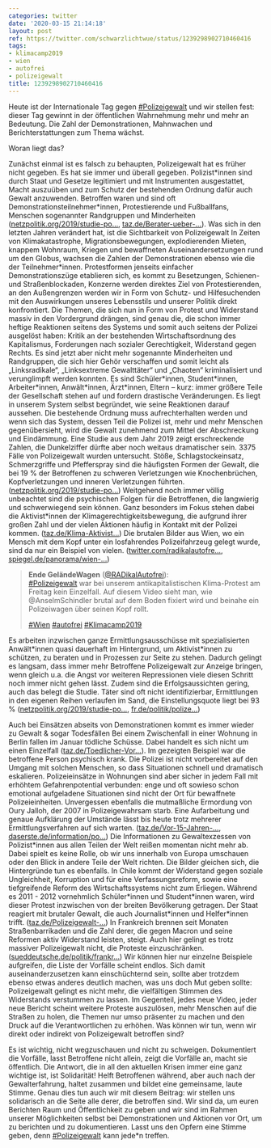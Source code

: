 ```yaml
---
categories: twitter
date: '2020-03-15 21:14:18'
layout: post
ref: https://twitter.com/schwarzlichtwue/status/1239298902710460416
tags:
- klimacamp2019
- wien
- autofrei
- polizeigewalt
title: 1239298902710460416
---
```

Heute ist der Internationale Tag gegen [#Polizeigewalt](/t/polizeigewalt) und wir stellen fest: dieser Tag gewinnt in der öffentlichen Wahrnehmung mehr und mehr an Bedeutung.
Die Zahl der Demonstrationen, Mahnwachen und Berichterstattungen zum Thema wächst.



Woran liegt das?



Zunächst einmal ist es falsch zu behaupten, Polizeigewalt hat es früher nicht gegeben. Es hat sie immer und überall gegeben.
Polizist\*innen sind durch Staat und Gesetze legitimiert und mit Instrumenten ausgestattet, Macht auszuüben und zum Schutz der bestehenden Ordnung dafür auch Gewalt anzuwenden.
Betroffen waren und sind oft Demonstrationsteilnehmer\*innen, Protestierende und Fußballfans, Menschen sogenannter Randgruppen und Minderheiten ([netzpolitik.org/2019/studie-po…](https://netzpolitik.org/2019/studie-polizeigewalt-richtet-sich-meistens-gegen-demonstrationsteilnehmer-und-fussballfans/), [taz.de/Berater-ueber-…](https://taz.de/Berater-ueber-rassistische-Polizeigewalt/!5671660/)). Was sich in den letzten Jahren verändert hat, ist die Sichtbarkeit von Polizeigewalt
In Zeiten von Klimakatastrophe, Migrationsbewegungen, explodierenden Mieten, knappem Wohnraum, Kriegen und bewaffneten Auseinandersetzungen rund um den Globus, wachsen die Zahlen der Demonstrationen ebenso wie die der Teilnehmer\*innen.
Protestformen jenseits einfacher Demonstrationszüge etablieren sich, es kommt zu Besetzungen, Schienen- und Straßenblockaden, Konzerne werden direktes Ziel von Protestierenden, an den Außengrenzen werden wir in Form von Schutz- und Hilfesuchenden mit den Auswirkungen unseres 
 Lebensstils und unserer Politik direkt konfrontiert. Die Themen, die sich nun in Form von Protest und Widerstand massiv in den Vordergrund drängen, sind genau die, die schon immer heftige Reaktionen seitens des Systems und somit auch seitens der Polizei ausgelöst haben:
Kritik an der bestehenden Wirtschaftsordnung des Kapitalismus, Forderungen nach sozialer Gerechtigkeit, Widerstand gegen Rechts.
Es sind jetzt aber nicht mehr sogenannte Minderheiten und Randgruppen, die sich hier Gehör verschaffen und somit leicht als „Linksradikale“, „Linksextreme Gewalttäter“ und „Chaoten“ kriminalisiert und verunglimpft werden konnten.
Es sind Schüler\*innen, Student\*innen, Arbeiter\*innen, Anwält\*innen, Ärzt\*innen, Eltern – kurz: immer größere Teile der Gesellschaft stehen auf und fordern drastische Veränderungen. Es liegt in unserem System selbst begründet, wie seine Reaktionen darauf aussehen.
Die bestehende Ordnung muss aufrechterhalten werden und wenn sich das System, dessen Teil die Polizei ist, mehr und mehr Menschen gegenübersieht, wird die Gewalt zunehmend zum Mittel der Abschreckung und Eindämmung.
Eine Studie aus dem Jahr 2019 zeigt erschreckende Zahlen, die Dunkelziffer dürfte aber noch weitaus dramatischer sein. 3375 Fälle von Polizeigewalt wurden untersucht.
Stöße, Schlagstockeinsatz, Schmerzgriffe und Pfefferspray sind die häufigsten Formen der Gewalt, die bei 19 % der Betroffenen zu schweren Verletzungen wie Knochenbrüchen, Kopfverletzungen und inneren Verletzungen führten. ([netzpolitik.org/2019/studie-po…](https://netzpolitik.org/2019/studie-polizeigewalt-richtet-sich-meistens-gegen-demonstrationsteilnehmer-und-fussballfans/))
Weitgehend noch immer völlig unbeachtet sind die psychischen Folgen für die Betroffenen, die langwierig und schwerwiegend sein können.
Ganz besonders im Fokus stehen dabei die Aktivist\*innen der Klimagerechtigkeitsbewegung, die aufgrund ihrer großen Zahl und der vielen Aktionen häufig in Kontakt mit der Polizei kommen. ([taz.de/Klima-Aktivist…](https://taz.de/Klima-Aktivistinnen-kritisieren-Polizei/!5659757/))
Die brutalen Bilder aus Wien, wo ein Mensch mit dem Kopf unter ein losfahrendes Polizeifahrzeug gelegt wurde, sind da nur ein Beispiel von vielen. ([twitter.com/radikalautofre…](https://twitter.com/radikalautofrei/status/1135607168881766400?lang=en), [spiegel.de/panorama/wien-…](https://www.spiegel.de/panorama/wien-polizeigewalt-so-erinnert-sich-ein-klima-demonstrant-a-1271210.html))
> <b>Ende GeländeWagen</b> ([@RADikalAutofrei](https://twitter.com/RADikalAutofrei)):  
>[#Polizeigewalt](/t/polizeigewalt) war bei unserem antikapitalistischen Klima-Protest am Freitag kein Einzelfall. Auf diesem Video sieht man, wie ⁦@AnselmSchindler⁩ brutal auf dem Boden fixiert wird und beinahe ein Polizeiwagen über seinen Kopf rollt.  
>  
>[#Wien](/t/wien) [#autofrei](/t/autofrei) [#Klimacamp2019](/t/klimacamp2019)   


Es arbeiten inzwischen ganze Ermittlungsausschüsse mit spezialisierten Anwält\*innen quasi dauerhaft im Hintergrund, um Aktivist\*innen zu schützen, zu beraten und in Prozessen zur Seite zu stehen.
Dadurch gelingt es langsam, dass immer mehr Betroffene Polizeigewalt zur Anzeige bringen, wenn gleich u.a. die Angst vor weiteren Repressionen viele diesen Schritt noch immer nicht gehen lässt. Zudem sind die Erfolgsaussichten gering, auch das belegt die Studie.
Täter sind oft nicht identifizierbar, Ermittlungen in den eigenen Reihen verlaufen im Sand, die Einstellungsquote liegt bei 93 % ([netzpolitik.org/2019/studie-po…](https://netzpolitik.org/2019/studie-polizeigewalt-richtet-sich-meistens-gegen-demonstrationsteilnehmer-und-fussballfans/), [fr.de/politik/polize…](https://www.fr.de/politik/polizeigewalt-deutschland-studie-fuenf-mehr-uebergriffe-bekannt-13013085.html))



Auch bei Einsätzen abseits von Demonstrationen kommt es immer wieder zu Gewalt &amp; sogar Todesfällen
Bei einem Zwischenfall in einer Wohnung in Berlin fallen im Januar tödliche Schüsse. Dabei handelt es sich nicht um einen Einzelfall ([taz.de/Toedlicher-Vor…](https://taz.de/Toedlicher-Vorfall-in-Berlin/!5659280/)). Im gezeigten Beispiel war die betroffene Person psychisch krank.
Die Polizei ist nicht vorbereitet auf den Umgang mit solchen Menschen, so dass Situationen schnell und dramatisch eskalieren.
Polizeieinsätze in Wohnungen sind aber sicher in jedem Fall mit erhöhtem Gefahrenpotential verbunden: enge und oft sowieso schon emotional aufgeladene Situationen sind nicht der Ort für bewaffnete Polizeieinheiten.
Unvergessen ebenfalls die mutmaßliche Ermordung von Oury Jalloh, der 2007 in Polizeigewahrsam starb. Eine Aufarbeitung und genaue Aufklärung der Umstände lässt bis heute trotz mehrerer Ermittlungsverfahren auf sich warten. ([taz.de/Vor-15-Jahren-…](https://taz.de/Vor-15-Jahren-starb-Oury-Jalloh/!5650368/), [daserste.de/information/po…](https://www.daserste.de/information/politik-weltgeschehen/monitor/videosextern/der-fall-oury-jalloh-ermittlungen-sollen-ausbleiben-100.html))
Die Informationen zu Gewaltexzessen von Polizist\*innen aus allen Teilen der Welt reißen momentan nicht mehr ab. Dabei spielt es keine Rolle, ob wir uns innerhalb von Europa umschauen oder den Blick in andere Teile der Welt richten.
Die Bilder gleichen sich, die Hintergründe tun es ebenfalls. In Chile kommt der Widerstand gegen soziale Ungleichheit, Korruption und für eine Verfassungsreform, sowie eine tiefgreifende Reform des Wirtschaftssystems nicht zum Erliegen.
Während es 2011 - 2012 vornehmlich Schüler\*innen und Student\*innen waren, wird dieser Protest inzwischen von der breiten Bevölkerung getragen. Der Staat reagiert mit brutaler Gewalt, die auch Journalist\*innen und Helfer\*innen trifft. ([taz.de/Polizeigewalt-…](https://taz.de/Polizeigewalt-in-Chile-laesst-nicht-nach/!5671407/))
In Frankreich brennen seit Monaten Straßenbarrikaden und die Zahl derer, die gegen Macron und seine Reformen aktiv Widerstand leisten, steigt. Auch hier gelingt es trotz massiver Polizeigewalt nicht, die Proteste einzuschränken. ([sueddeutsche.de/politik/frankr…](https://www.sueddeutsche.de/politik/frankreich-polizeigewalt-macron-1.4759269))
Wir können hier nur einzelne Beispiele aufgreifen, die Liste der Vorfälle scheint endlos.
Sich damit auseinanderzusetzen kann einschüchternd sein, sollte aber trotzdem ebenso etwas anderes deutlich machen, was uns doch Mut geben sollte: Polizeigewalt gelingt es nicht mehr, die vielfältigen Stimmen des Widerstands verstummen zu lassen.
Im Gegenteil, jedes neue Video, jeder neue Bericht scheint weitere Proteste auszulösen, mehr Menschen auf die Straßen zu holen, die Themen nur umso präsenter zu machen und den Druck auf die Verantwortlichen zu erhöhen.
Was können wir tun, wenn wir direkt oder indirekt von Polizeigewalt betroffen sind?



Es ist wichtig, nicht wegzuschauen und nicht zu schweigen. Dokumentiert die Vorfälle, lasst Betroffene nicht allein, zeigt die Vorfälle an, macht sie öffentlich.
Die Antwort, die in all den aktuellen Krisen immer eine ganz wichtige ist, ist Solidarität! Helft Betroffenen während, aber auch nach der Gewalterfahrung, haltet zusammen und bildet eine gemeinsame, laute Stimme.
Genau dies tun auch wir mit diesem Beitrag: wir stellen uns solidarisch an die Seite alle derer, die betroffen sind.
Wir sind da, um euren Berichten Raum und Öffentlichkeit zu geben und wir sind im Rahmen unserer Möglichkeiten selbst bei Demonstrationen und Aktionen vor Ort, um zu berichten und zu dokumentieren. Lasst uns den Opfern eine Stimme geben, denn [#Polizeigewalt](/t/polizeigewalt) kann jede\*n treffen.